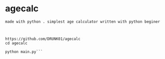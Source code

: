 # agecalc
```made with python . simplest age calculator written with python beginer ```


```git clone 


https://github.com/DRUNK01/agecalc
cd agecalc

python main.py```
